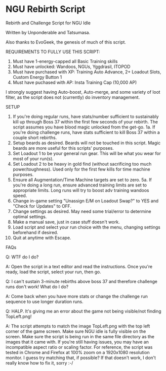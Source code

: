 # NGU Rebirth Script

Rebirth and Challenge Script for NGU Idle

Written by Unponderable and Tatsumasa.

Also thanks to EvoGeek, the genesis of much of this script.

REQUIREMENTS TO FULLY USE THIS SCRIPT:
1. Must have 1-energy-capped all Basic Training skills
2. Must have unlocked: Wandoos, NGUs, Yggdrasil, ITOPOD
3. Must have purchased with XP: Training Auto Advance, 2+ Loadout Slots, Custom Energy Button 1
4. Must have puchased with AP: Insta Training Cap (10,000 AP)

I strongly suggest having Auto-boost, Auto-merge, and some variety of loot filter, as the script does not (currently) do inventory management.

SETUP
1. If you're doing regular runs, have stats/number sufficient to sustainably kill up through Boss 37 within the first few seconds of your rebirth. The script assumes you have blood magic unlocked from the get-go.
1a. If you're doing challenge runs, have stats sufficient to kill Boss 37 within a couple short rebirths.
2. Setup beards as desired. Beards will not be touched in this script. Magic beards are more useful for this scripts' purposes.
3. Set Loadout 1 to be your general run gear. This will be what you wear for most of your run(s).
4. Set Loadout 2 to be heavy in gold find (without sacrificing too much power/toughness). Used only for the first few kills for time machine purposes.
5. Ensure all Augmentation/Time Machine targets are set to zero.
5a. If you're doing a long run, ensure advanced training limits are set to appropriate limits. Long runs will try to boost adv training wandoos speed.
6. Change in-game setting "Unassign E/M on Loadout Swap?" to YES and "Check for Updates" to OFF.
7. Change settings as desired. May need some trial/error to determine optimal settings.
8. Make a manual save, just in case stuff doesn't work.
9. Load script and select your run choice with the menu, changing settings beforehand if desired.
10. Quit at anytime with Escape.

FAQs

Q: WTF do I do?

A: Open the script in a text editor and read the instructions. Once you're ready, load the script, select your run, then go.

Q: I can't sustain 3-minute rebirths above boss 37 and therefore challenge runs don't work! What do I do?

A: Come back when you have more stats or change the challenge run sequence to use longer duration runs.

Q: HALP. It's giving me an error about the game not being visible/not finding TopLeft.png!

A: The script attempts to match the image TopLeft.png with the top left corner of the game screen. Make sure NGU idle is fully visible on the screen. Make sure the script is being run in the same file directory as the images that it came with. If you're still having issues, you may have an incompatible aspect ratio or scaling factor. For reference, the script was tested in Chrome and Firefox at 100% zoom on a 1920x1080 resolution monitor. I guess try matching that, if possible? If that doesn't work, I don't really know how to fix it, sorry :-/
